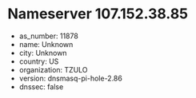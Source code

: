 # Nameserver 107.152.38.85

* as_number: 11878
* name: Unknown
* city: Unknown
* country: US
* organization: TZULO
* version: dnsmasq-pi-hole-2.86
* dnssec: false
